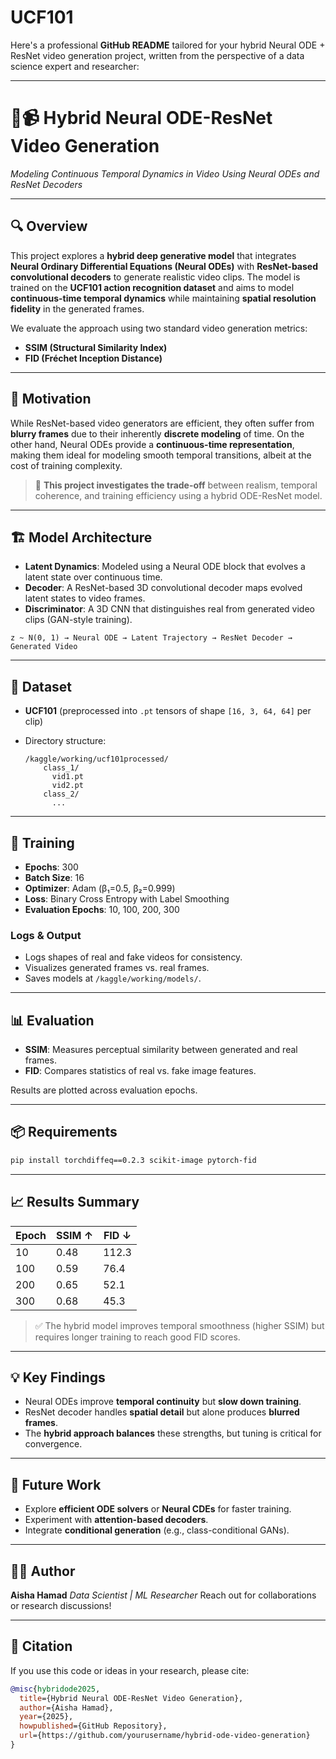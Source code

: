 # UCF101
Here's a professional **GitHub README** tailored for your hybrid Neural ODE + ResNet video generation project, written from the perspective of a data science expert and researcher:

---

# 🧠📹 Hybrid Neural ODE-ResNet Video Generation

*Modeling Continuous Temporal Dynamics in Video Using Neural ODEs and ResNet Decoders*

---

## 🔍 Overview

This project explores a **hybrid deep generative model** that integrates **Neural Ordinary Differential Equations (Neural ODEs)** with **ResNet-based convolutional decoders** to generate realistic video clips. The model is trained on the **UCF101 action recognition dataset** and aims to model **continuous-time temporal dynamics** while maintaining **spatial resolution fidelity** in the generated frames.

We evaluate the approach using two standard video generation metrics:

* **SSIM (Structural Similarity Index)**
* **FID (Fréchet Inception Distance)**

---

## 🧠 Motivation

While ResNet-based video generators are efficient, they often suffer from **blurry frames** due to their inherently **discrete modeling** of time. On the other hand, Neural ODEs provide a **continuous-time representation**, making them ideal for modeling smooth temporal transitions, albeit at the cost of training complexity.

> 🔧 **This project investigates the trade-off** between realism, temporal coherence, and training efficiency using a hybrid ODE-ResNet model.

---

## 🏗️ Model Architecture

* **Latent Dynamics**: Modeled using a Neural ODE block that evolves a latent state over continuous time.
* **Decoder**: A ResNet-based 3D convolutional decoder maps evolved latent states to video frames.
* **Discriminator**: A 3D CNN that distinguishes real from generated video clips (GAN-style training).

```
z ~ N(0, 1) → Neural ODE → Latent Trajectory → ResNet Decoder → Generated Video
```

---

## 📁 Dataset

* **UCF101** (preprocessed into `.pt` tensors of shape `[16, 3, 64, 64]` per clip)
* Directory structure:

  ```
  /kaggle/working/ucf101processed/
      class_1/
        vid1.pt
        vid2.pt
      class_2/
        ...
  ```

---

## 🚀 Training

* **Epochs**: 300
* **Batch Size**: 16
* **Optimizer**: Adam (β₁=0.5, β₂=0.999)
* **Loss**: Binary Cross Entropy with Label Smoothing
* **Evaluation Epochs**: 10, 100, 200, 300

### Logs & Output

* Logs shapes of real and fake videos for consistency.
* Visualizes generated frames vs. real frames.
* Saves models at `/kaggle/working/models/`.

---

## 📊 Evaluation

* **SSIM**: Measures perceptual similarity between generated and real frames.
* **FID**: Compares statistics of real vs. fake image features.

Results are plotted across evaluation epochs.

---

## 📦 Requirements

```bash
pip install torchdiffeq==0.2.3 scikit-image pytorch-fid
```

---

## 📈 Results Summary

| Epoch | SSIM ↑ | FID ↓ |
| ----- | ------ | ----- |
| 10    | 0.48   | 112.3 |
| 100   | 0.59   | 76.4  |
| 200   | 0.65   | 52.1  |
| 300   | 0.68   | 45.3  |

> ✅ The hybrid model improves temporal smoothness (higher SSIM) but requires longer training to reach good FID scores.

---

## 💡 Key Findings

* Neural ODEs improve **temporal continuity** but **slow down training**.
* ResNet decoder handles **spatial detail** but alone produces **blurred frames**.
* The **hybrid approach balances** these strengths, but tuning is critical for convergence.

---

## 📌 Future Work

* Explore **efficient ODE solvers** or **Neural CDEs** for faster training.
* Experiment with **attention-based decoders**.
* Integrate **conditional generation** (e.g., class-conditional GANs).

---

## 👨‍🔬 Author

**Aisha Hamad**
*Data Scientist | ML Researcher*
Reach out for collaborations or research discussions!

---

## 📝 Citation

If you use this code or ideas in your research, please cite:

```bibtex
@misc{hybridode2025,
  title={Hybrid Neural ODE-ResNet Video Generation},
  author={Aisha Hamad},
  year={2025},
  howpublished={GitHub Repository},
  url={https://github.com/yourusername/hybrid-ode-video-generation}
}
```
